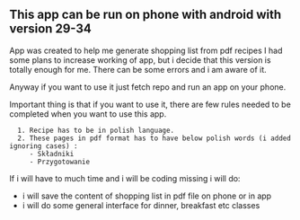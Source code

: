 ## This app can be run on phone with android with version 29-34
   App was created to help me generate shopping list from pdf recipes
   I had some plans to increase working of app, but i decide that this version is totally
   enough for me. There can be some errors and i am aware of it.

Anyway if you want to use it just fetch repo and run an app on your phone.

Important thing is that if you want to use it, there are few rules needed to be completed when you want
to use this app.

      1. Recipe has to be in polish language.
      2. These pages in pdf format has to have below polish words (i added ignoring cases) :
         - Składniki
         - Przygotowanie

If i will have to much time and i will be coding missing i will do:
   - i will save the content of shopping list in pdf file on phone or in app
   - i will do some general interface for dinner, breakfast etc classes